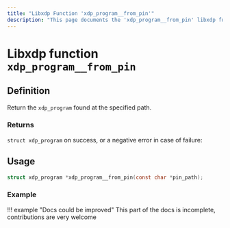 ```yaml
---
title: "Libxdp Function 'xdp_program__from_pin'"
description: "This page documents the 'xdp_program__from_pin' libxdp function, including its definition, usage, program types that can use it, and examples."
---
```

# Libxdp function `xdp_program__from_pin`

## Definition

Return the `xdp_program` found at the specified path.

### Returns

`struct xdp_program` on success, or a negative error in case of failure:
    
## Usage

```c
struct xdp_program *xdp_program__from_pin(const char *pin_path);
```

### Example

!!! example "Docs could be improved"
    This part of the docs is incomplete, contributions are very welcome
